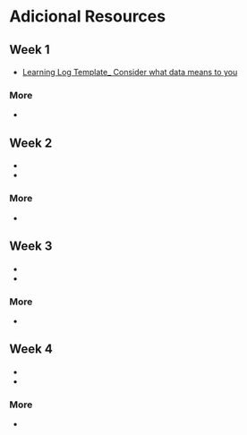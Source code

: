 # Adicional Resources

## Week 1

####

- [Learning Log Template_ Consider what data means to you](https://docs.google.com/document/d/1cOnIGQo-Yymu8Bz7-bvSIiKh1779D0iFl_UAi0LAOSU/template/preview?resourcekey=0-jOCAk1D_j99vHbbk97D_-g)

### More

- []()

## Week 2

####

- []()
-
### More

- []()

## Week 3

####

- []()
-
### More

- []()

## Week 4

####

- []()
-
### More

- []()

